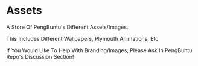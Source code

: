 # Assets

A Store Of PengBuntu's Different Assets/Images.

This Includes Different Wallpapers, Plymouth Animations, Etc.

If You Would Like To Help With Branding/Images, Please Ask In PengBuntu Repo's Discussion Section!
